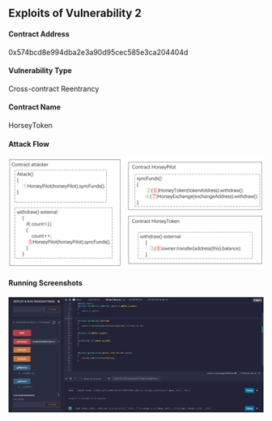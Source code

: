 ## Exploits of Vulnerability 2


#### Contract Address

0x574bcd8e994dba2e3a90d95cec585e3ca204404d

#### Vulnerability Type

Cross-contract Reentrancy

#### Contract Name

HorseyToken

#### Attack Flow

![](./ex01.png)

#### Running Screenshots

![](./run01.png)